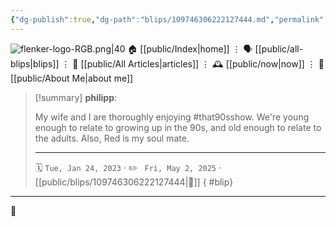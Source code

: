 ```yaml
---
{"dg-publish":true,"dg-path":"blips/109746306222127444.md","permalink":"/blips/109746306222127444/","title":"philipp on mastodon @ 2023-01-24","created":"2023-01-24T21:28:57","updated":"2025-05-02T08:50:43"}
---
```



<div class="transclusion internal-embed is-loaded"><div class="markdown-embed">




![flenker-logo-RGB.png|40](/img/user/attachments/flenker-logo-RGB.png)
🏠 [[public/Index\|home]]  ⋮ 🗣️ [[public/all-blips\|blips]] ⋮  📝 [[public/All Articles\|articles]]  ⋮ 🕰️ [[public/now\|now]] ⋮ 🪪 [[public/About Me\|about me]]


</div></div>


> [!summary] **philipp**:
>
> My wife and I are thoroughly enjoying #that90sshow. We're young enough to relate to growing up in the 90s, and old enough to relate to the adults.
> Also, Red is my soul mate.
> - - -
>
> 🗓️ <code>Tue, Jan 24, 2023</code>  · ✏️ <code> Fri, May 2, 2025</code>  · [[public/blips/109746306222127444\|🔗]]
{ #blip}


- - -

 👾
